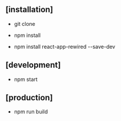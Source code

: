 ## [installation]


*   git clone

*   npm install

*   npm install react-app-rewired --save-dev

## [development]

*  npm start

## [production]

*  npm run build

